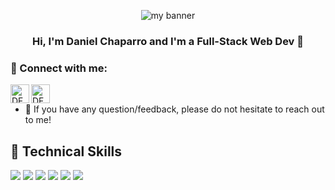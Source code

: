 <p align="center">
  <img src="https://github.com/DFCH9503/DFCH9503/assets/112893233/9b98d52e-ed70-4fff-abf6-d4c775645da9.png" alt="my banner">
</p>

<h3 align="center">
Hi, I'm Daniel Chaparro and I'm a Full-Stack Web Dev 👋
</h3>

### 🤝 Connect with me:

<a href="https://www.linkedin.com/in/dfch9503/"><img align="left" src="https://raw.githubusercontent.com/yushi1007/yushi1007/main/images/linkedin.svg" alt="DFCH9503 | LinkedIn" width="30px"/></a>
<a href="https://www.instagram.com/dfchaparro/"><img align="left" src="https://raw.githubusercontent.com/yushi1007/yushi1007/main/images/instagram.svg" alt="DFCH9503 | Instagram" width="30px"/></a>
</br>

- 💬 If you have any question/feedback, please do not hesitate to reach out to me!


## 💼 Technical Skills

![](https://img.shields.io/badge/Code-JavaScript-informational?style=flat&logo=JavaScript&color=F7DF1E)
![](https://img.shields.io/badge/Code-Node.js-informational?style=flat&logo=nodedotjs&logoColor=%23339933&color=%23339933)
![](https://img.shields.io/badge/Code-Express.js-informational?style=flat&logo=express&logoColor=%23000000&color=%23000000)
![](https://img.shields.io/badge/Code-HTML5-informational?style=flat&logo=HTML5&color=E34F26)
![](https://img.shields.io/badge/Code-PostgreSQL-informational?style=flat&logo=PostgreSQL&color=336791)
![](https://img.shields.io/badge/Code-SQLite-informational?style=flat&logo=SQLite&color=003B57)


<!--
**DFCH9503/DFCH9503** is a ✨ _special_ ✨ repository because its `README.md` (this file) appears on your GitHub profile.

Here are some ideas to get you started:

- 🔭 I’m currently working on Node.js backend
- 🌱 I’m currently learning FULLSTACK Dev
- 👯 I’m looking to collaborate on ...
- 🤔 I’m looking for help with ...
- 💬 Ask me about ...
- 📫 How to reach me: ...
- 😄 Pronouns: ...
- ⚡ Fun fact: I'm a Mechanical engineer and love F1
-->
